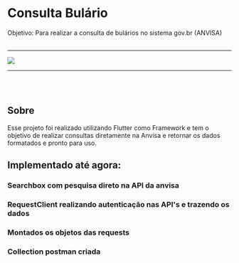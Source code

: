 # Consulta Bulário
Objetivo: Para realizar a consulta de bulários no sistema gov.br (ANVISA)
<BR><BR>
  <hr/>
<img style="max-width: 200px; max-height: 600px" src="https://i.postimg.cc/PqnSV76M/consulta-anvisa.png"/>
  <hr/>
  <BR><BR>
  
## Sobre

Esse projeto foi realizado utilizando Flutter como Framework e tem o objetivo de realizar consultas diretamente na Anvisa e retornar os dados formatados e pronto para uso.

## Implementado até agora:

### Searchbox com pesquisa direto na API da anvisa
### RequestClient realizando autenticação nas API's e trazendo os dados
### Montados os objetos das requests
### Collection postman criada
